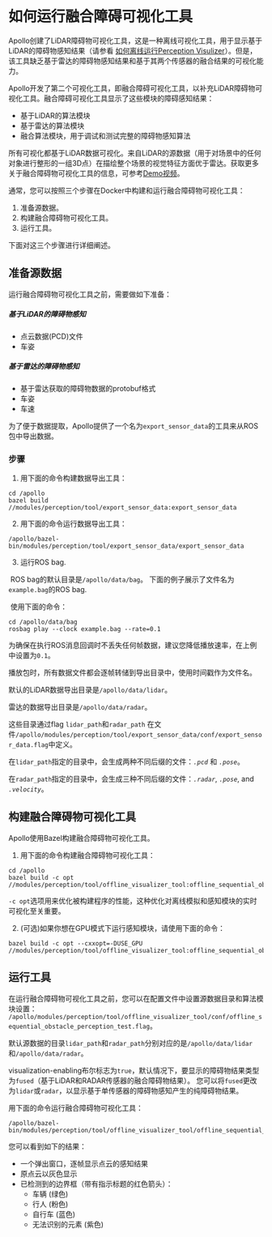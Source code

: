 # 如何运行融合障碍可视化工具

Apollo创建了LiDAR障碍物可视化工具，这是一种离线可视化工具，用于显示基于LiDAR的障碍物感知结果（请参看 [如何离线运行Perception Visulizer](https://github.com/ApolloAuto/apollo/blob/master/docs/howto/how_to_run_offline_perception_visualizer_cn.md)）。但是，该工具缺乏基于雷达的障碍物感知结果和基于其两个传感器的融合结果的可视化能力。

Apollo开发了第二个可视化工具，即融合障碍可视化工具，以补充LiDAR障碍物可视化工具。融合障碍可视化工具显示了这些模块的障碍感知结果：

-  基于LiDAR的算法模块 
-  基于雷达的算法模块
-  融合算法模块，用于调试和测试完整的障碍物感知算法

所有可视化都基于LiDAR数据可视化。来自LiDAR的源数据（用于对场景中的任何对象进行整形的一组3D点）在描绘整个场景的视觉特征方面优于雷达。获取更多关于融合障碍物可视化工具的信息，可参考[Demo视频](http://apollo.auto/platform/perception.html)。

通常，您可以按照三个步骤在Docker中构建和运行融合障碍物可视化工具：

1. 准备源数据。
2. 构建融合障碍物可视化工具。
3. 运行工具。

下面对这三个步骤进行详细阐述。

## 准备源数据


运行融合障碍物可视化工具之前，需要做如下准备：

##### 基于LiDAR的障碍物感知

- 点云数据(PCD)文件
- 车姿

##### 基于雷达的障碍物感知

- 基于雷达获取的障碍物数据的protobuf格式
- 车姿
- 车速

为了便于数据提取，Apollo提供了一个名为`export_sensor_data`的工具来从ROS包中导出数据。

### 步骤

1. 用下面的命令构建数据导出工具：


```
cd /apollo
bazel build //modules/perception/tool/export_sensor_data:export_sensor_data
```

2. 用下面的命令运行数据导出工具：

```
/apollo/bazel-bin/modules/perception/tool/export_sensor_data/export_sensor_data
```

3. 运行ROS bag.   

​       ROS bag的默认目录是`/apollo/data/bag`。 
​       下面的例子展示了文件名为`example.bag`的ROS bag.

​      使用下面的命令：

```
cd /apollo/data/bag
rosbag play --clock example.bag --rate=0.1
```

为确保在执行ROS消息回调时不丢失任何帧数据，建议您降低播放速率，在上例中设置为`0.1`。

播放包时，所有数据文件都会逐帧转储到导出目录中，使用时间戳作为文件名。

默认的LiDAR数据导出目录是`/apollo/data/lidar`。

雷达的数据导出目录是`/apollo/data/radar`。

这些目录通过flag `lidar_path`和`radar_path` 在文件`/apollo/modules/perception/tool/export_sensor_data/conf/export_sensor_data.flag`中定义。

在`lidar_path`指定的目录中，会生成两种不同后缀的文件：*`.pcd`* 和 *`.pose`*。

在`radar_path`指定的目录中，会生成三种不同后缀的文件：*`.radar`*, *`.pose`*, and *`.velocity`*。

## 构建融合障碍物可视化工具

Apollo使用Bazel构建融合障碍物可视化工具。

1. 用下面的命令构建融合障碍物可视化工具：

```
cd /apollo
bazel build -c opt //modules/perception/tool/offline_visualizer_tool:offline_sequential_obstacle_perception_test
```

`-c opt`选项用来优化被构建程序的性能，这种优化对离线模拟和感知模块的实时可视化至关重要。

2. (可选)如果你想在GPU模式下运行感知模块，请使用下面的命令：

```
bazel build -c opt --cxxopt=-DUSE_GPU //modules/perception/tool/offline_visualizer_tool:offline_sequential_obstacle_perception_test
```

## 运行工具

在运行融合障碍物可视化工具之前，您可以在配置文件中设置源数据目录和算法模块设置： `/apollo/modules/perception/tool/offline_visualizer_tool/conf/offline_sequential_obstacle_perception_test.flag`。

默认源数据的目录`lidar_path`和`radar_path`分别对应的是`/apollo/data/lidar`和`/apollo/data/radar`。

visualization-enabling布尔标志为`true`，默认情况下，要显示的障碍物结果类型为`fused`（基于LiDAR和RADAR传感器的融合障碍物结果）。 您可以将`fused`更改为`lidar`或`radar`，以显示基于单传感器的障碍物感知产生的纯障碍物结果。

用下面的命令运行融合障碍物可视化工具：

```
/apollo/bazel-bin/modules/perception/tool/offline_visualizer_tool/offline_sequential_obstacle_perception_test
```

您可以看到如下的结果：

- 一个弹出窗口，逐帧显示点云的感知结果 
- 原点云以灰色显示
- 已检测到的边界框（带有指示标题的红色箭头）：
  -  车辆 (绿色)
  -  行人 (粉色)
  -  自行车 (蓝色)
  -  无法识别的元素 (紫色) 
